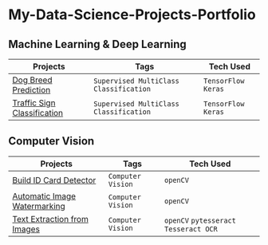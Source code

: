 # My-Data-Science-Projects-Portfolio


## Machine Learning & Deep Learning

| **Projects** | **Tags** | **Tech Used** |
| --- | --- | --- |
| [Dog Breed Prediction](https://github.com/MaxMA2000/My-Data-Science-Projects-Portfolio/blob/dog-breed-prediction/Dog%20Breed%20Prediction.ipynb) | `Supervised MultiClass Classification` | `TensorFlow` `Keras` |
| [Traffic Sign Classification](https://github.com/MaxMA2000/My-Data-Science-Projects-Portfolio/blob/traffic-sign-classification/Traffic%20Sign%20Classification.ipynb) | `Supervised MultiClass Classification` | `TensorFlow` `Keras` |



## Computer Vision

| **Projects** | **Tags** | **Tech Used** |
| --- | --- | --- |
| [Build ID Card Detector](https://github.com/MaxMA2000/My-Data-Science-Projects-Portfolio/blob/build-ID-card-detector/ID%20Card%20Tampering.ipynb) | `Computer Vision` | `openCV` |
| [Automatic Image Watermarking](https://github.com/MaxMA2000/My-Data-Science-Projects-Portfolio/blob/automatic-image-watermarking/Automatic%20Image%20Watermarking.ipynb) | `Computer Vision` | `openCV` |
| [Text Extraction from Images](https://github.com/MaxMA2000/My-Data-Science-Projects-Portfolio/blob/text-extraction-from-images/Text_Extraction_From_Images.ipynb) | `Computer Vision` | `openCV` `pytesseract` `Tesseract OCR ` |

